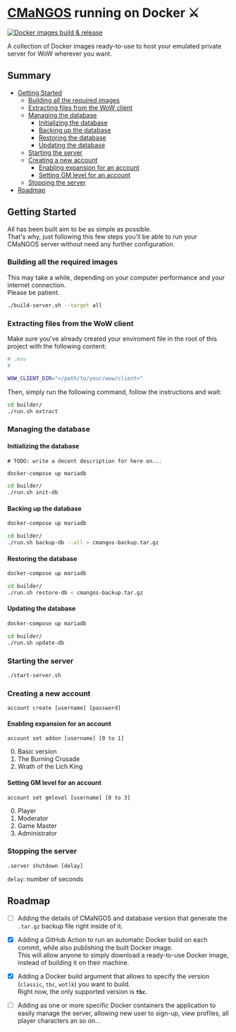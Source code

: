 # [CMaNGOS](https://cmangos.net/) running on Docker ⚔

[![Docker images build & release](https://github.com/Byloth/cmangos-docker/actions/workflows/build-n-release.yml/badge.svg)](https://github.com/Byloth/cmangos-docker/actions/workflows/build-n-release.yml)

A collection of Docker images ready-to-use to host your emulated private server for WoW wherever you want.

## Summary

- [Getting Started](#getting-started)
    - [Building all the required images](#building-all-the-required-images)
    - [Extracting files from the WoW client](#extracting-files-from-the-wow-client)
    - [Managing the database](#managing-the-database)
        - [Initializing the database](#initializing-the-database)
        - [Backing up the database](#backing-up-the-database)
        - [Restoring the database](#restoring-the-database)
        - [Updating the database](#updating-the-database)
    - [Starting the server](#starting-the-server)
    - [Creating a new account](#creating-a-new-account)
        - [Enabling expansion for an account](#enabling-expansion-for-an-account)
        - [Setting GM level for an account](#setting-gm-level-for-an-account)
    - [Stopping the server](#stopping-the-server)
- [Roadmap](#roadmap)

## Getting Started

All has been built aim to be as simple as possible.  
That's why, just following this few steps you'll be able to
run your CMaNGOS server without need any further configuration.

### Building all the required images

This may take a while, depending on your computer performance and your internet connection.  
Please be patient.

```sh
./build-server.sh --target all
```

### Extracting files from the WoW client

Make sure you've already created your enviroment file in
the root of this project with the following content:

```sh
# .env
#

WOW_CLIENT_DIR="</path/to/your/wow/client>"
```

Then, simply run the following command, follow the instructions and wait:

```sh
cd builder/
./run.sh extract
```

### Managing the database

#### Initializing the database

`# TODO: write a decent description for here on...`

```bash
docker-compose up mariadb
```

```bash
cd builder/
./run.sh init-db
```

#### Backing up the database

```bash
docker-compose up mariadb
```

```bash
cd builder/
./run.sh backup-db --all > cmangos-backup.tar.gz
```

#### Restoring the database

```bash
docker-compose up mariadb
```

```bash
cd builder/
./run.sh restore-db < cmangos-backup.tar.gz
```
#### Updating the database

```bash
docker-compose up mariadb
```

```bash
cd builder/
./run.sh update-db
```

### Starting the server

```bash
./start-server.sh
```

### Creating a new account

```
account create [username] [password]
```

#### Enabling expansion for an account

```
account set addon [username] [0 to 1]
```

0. Basic version
1. The Burning Crusade
2. Wrath of the Lich King

#### Setting GM level for an account

```
account set gmlevel [username] [0 to 3]
```

0. Player
1. Moderator
2. Game Master
3. Administrator

### Stopping the server

```
.server shutdown [delay]
```

`delay`: number of seconds

## Roadmap

- [ ] Adding the details of CMaNGOS and database version that generate the `.tar.gz` backup file right inside of it. 

- [x] Adding a GitHub Action to run an automatic Docker build on each commit, while also publishing the built Docker image.  
This will allow anyone to simply download a ready-to-use Docker image, instead of building it on their machine.

- [x] Adding a Docker build argument that allows to specify the version (`classic`, `tbc`, `wotlk`) you want to build.  
Right now, the only supported version is **`tbc`**.

- [ ] Adding as one or more specific Docker containers the application to easily manage the server, allowing new user to sign-up, view profiles, all player characters an so on...
